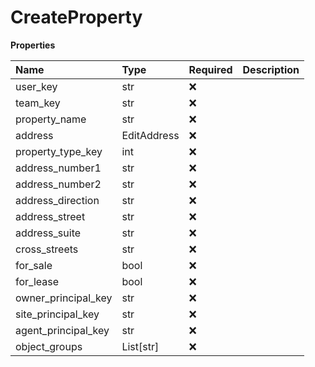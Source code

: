 # CreateProperty

**Properties**

| Name                | Type        | Required | Description |
| :------------------ | :---------- | :------- | :---------- |
| user_key            | str         | ❌       |             |
| team_key            | str         | ❌       |             |
| property_name       | str         | ❌       |             |
| address             | EditAddress | ❌       |             |
| property_type_key   | int         | ❌       |             |
| address_number1     | str         | ❌       |             |
| address_number2     | str         | ❌       |             |
| address_direction   | str         | ❌       |             |
| address_street      | str         | ❌       |             |
| address_suite       | str         | ❌       |             |
| cross_streets       | str         | ❌       |             |
| for_sale            | bool        | ❌       |             |
| for_lease           | bool        | ❌       |             |
| owner_principal_key | str         | ❌       |             |
| site_principal_key  | str         | ❌       |             |
| agent_principal_key | str         | ❌       |             |
| object_groups       | List[str]   | ❌       |             |

<!-- This file was generated by liblab | https://liblab.com/ -->
